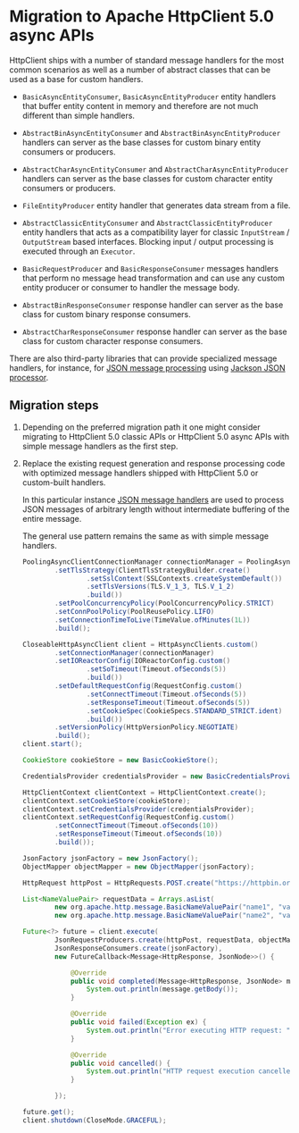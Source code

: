 # Migration to Apache HttpClient 5.0 async APIs

HttpClient ships with a number of standard message handlers for the most common scenarios as well
as a number of abstract classes that can be used as a base for custom handlers.

* `BasicAsyncEntityConsumer`, `BasicAsyncEntityProducer` entity handlers that buffer entity 
   content in memory and therefore are not much different than simple handlers.
 
* `AbstractBinAsyncEntityConsumer` and `AbstractBinAsyncEntityProducer` handlers can server
   as the base classes for custom binary entity consumers or producers. 
 
* `AbstractCharAsyncEntityConsumer` and `AbstractCharAsyncEntityProducer` handlers can server
   as the base classes for custom character entity consumers or producers. 
 
* `FileEntityProducer` entity handler that generates data stream from a file.

* `AbstractClassicEntityConsumer` and `AbstractClassicEntityProducer` entity handlers 
   that acts as a compatibility layer for classic `InputStream` / `OutputStream` based 
   interfaces. Blocking input / output processing is executed through an `Executor`.

* `BasicRequestProducer` and `BasicResponseConsumer` messages handlers that perform no message head
   transformation and can use any custom entity producer or consumer to handler the message body.

* `AbstractBinResponseConsumer` response handler can server as the base class for custom binary 
  response consumers. 

* `AbstractCharResponseConsumer` response handler can server as the base class for custom character 
  response consumers. 

There are also third-party libraries that can provide specialized message handlers, for instance,
for [JSON message processing](https://github.com/ok2c/httpcomponents-jackson) using 
[Jackson JSON processor](https://github.com/FasterXML/jackson).

## Migration steps

1. Depending on the preferred migration path it one might consider migrating to HttpClient 5.0
   classic APIs or HttpClient 5.0 async APIs with simple message handlers as the first step.
   
1. Replace the existing request generation and response processing code with optimized message 
   handlers shipped with HttpClient 5.0 or custom-built handlers. 
   
   In this particular instance [JSON message handlers](https://github.com/ok2c/httpcomponents-jackson) 
   are used to process JSON messages of arbitrary length without intermediate buffering of the entire 
   message.
   
   The general use pattern remains the same as with simple message handlers. 

    ```java
    PoolingAsyncClientConnectionManager connectionManager = PoolingAsyncClientConnectionManagerBuilder.create()
            .setTlsStrategy(ClientTlsStrategyBuilder.create()
                    .setSslContext(SSLContexts.createSystemDefault())
                    .setTlsVersions(TLS.V_1_3, TLS.V_1_2)
                    .build())
            .setPoolConcurrencyPolicy(PoolConcurrencyPolicy.STRICT)
            .setConnPoolPolicy(PoolReusePolicy.LIFO)
            .setConnectionTimeToLive(TimeValue.ofMinutes(1L))
            .build();
    
    CloseableHttpAsyncClient client = HttpAsyncClients.custom()
            .setConnectionManager(connectionManager)
            .setIOReactorConfig(IOReactorConfig.custom()
                    .setSoTimeout(Timeout.ofSeconds(5))
                    .build())
            .setDefaultRequestConfig(RequestConfig.custom()
                    .setConnectTimeout(Timeout.ofSeconds(5))
                    .setResponseTimeout(Timeout.ofSeconds(5))
                    .setCookieSpec(CookieSpecs.STANDARD_STRICT.ident)
                    .build())
            .setVersionPolicy(HttpVersionPolicy.NEGOTIATE)
            .build();
    client.start();
    
    CookieStore cookieStore = new BasicCookieStore();
    
    CredentialsProvider credentialsProvider = new BasicCredentialsProvider();
    
    HttpClientContext clientContext = HttpClientContext.create();
    clientContext.setCookieStore(cookieStore);
    clientContext.setCredentialsProvider(credentialsProvider);
    clientContext.setRequestConfig(RequestConfig.custom()
            .setConnectTimeout(Timeout.ofSeconds(10))
            .setResponseTimeout(Timeout.ofSeconds(10))
            .build());
    
    JsonFactory jsonFactory = new JsonFactory();
    ObjectMapper objectMapper = new ObjectMapper(jsonFactory);
    
    HttpRequest httpPost = HttpRequests.POST.create("https://httpbin.org/post");
    
    List<NameValuePair> requestData = Arrays.asList(
            new org.apache.http.message.BasicNameValuePair("name1", "value1"),
            new org.apache.http.message.BasicNameValuePair("name2", "value2"));
    
    Future<?> future = client.execute(
            JsonRequestProducers.create(httpPost, requestData, objectMapper),
            JsonResponseConsumers.create(jsonFactory),
            new FutureCallback<Message<HttpResponse, JsonNode>>() {
    
                @Override
                public void completed(Message<HttpResponse, JsonNode> message) {
                    System.out.println(message.getBody());
                }
    
                @Override
                public void failed(Exception ex) {
                    System.out.println("Error executing HTTP request: " + ex.getMessage());
                }
    
                @Override
                public void cancelled() {
                    System.out.println("HTTP request execution cancelled");
                }
    
            });
    
    future.get();
    client.shutdown(CloseMode.GRACEFUL);
    ```   
   
        